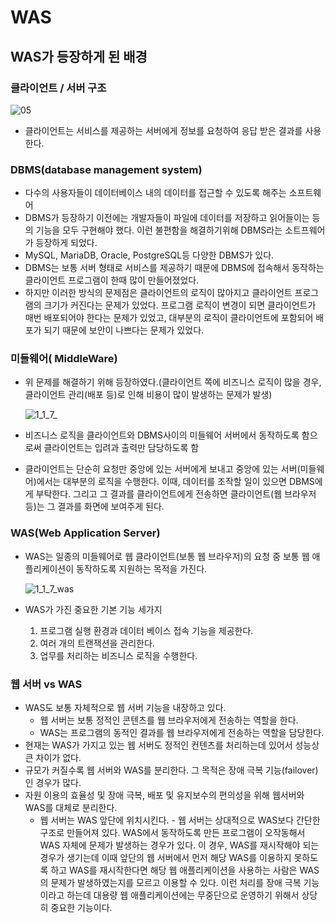 # WAS



## WAS가 등장하게 된 배경

### 클라이언트 / 서버 구조

![05](https://user-images.githubusercontent.com/88477839/154940232-26f65d39-c1ec-45fe-8870-966aed8c0642.png)



+ 클라이언트는 서비스를 제공하는 서버에게 정보를 요청하여 응답 받은 결과를 사용한다.



### DBMS(database management system)

+ 다수의 사용자들이 데이터베이스 내의 데이터를 접근할 수 있도록 해주는 소프트웨어
+ DBMS가 등장하기 이전에는 개발자들이 파일에 데이터를 저장하고 읽어들이는 등의 기능을 모두 구현해야 했다. 이런 불편함을 해결하기위해 DBMS라는 소트프웨어가 등장하게 되었다.
+ MySQL, MariaDB, Oracle, PostgreSQL등 다양한 DBMS가 있다.
+ DBMS는 보통 서버 형태로 서비스를 제공하기 때문에 DBMS에 접속해서 동작하는 클라이언트 프로그램이 한때 많이 만들어졌었다.
+ 하지만 이러한 방식의 문제점은 클라이언트의 로직이 많아지고 클라이언트 프로그램의 크기가 커진다는 문제가 있었다. 프로그램 로직이 변경이 되면 클라이언트가 매번 배포되어야 한다는 문제가 있었고, 대부분의 로직이 클라이언트에 포함되어 배포가 되기 때문에 보안이 나쁘다는 문제가 있었다.



### 미들웨어( MiddleWare)

+ 위 문제를 해결하기 위해 등장하였다.(클라이언트 쪽에 비즈니스 로직이 많을 경우, 클라이언트 관리(배포 등)로 인해 비용이 많이 발생하는 문제가 발생)

  ![1_1_7_](https://user-images.githubusercontent.com/88477839/154941705-fa1c45fa-017b-4bbe-85a3-3adc67554ff1.png)

+ 비즈니스 로직을 클라이언트와 DBMS사이의 미들웨어 서버에서 동작하도록 함으로써 클라이언트는 입려과 출력만 담당하도록 함

+ 클라이언트는 단순히 요청만 중앙에 있는 서버에게 보내고 중앙에 있는 서버(미들웨어)에서는 대부분의 로직을 수행한다. 이때, 데이터를 조작할 일이 있으면 DBMS에게 부탁한다. 그리고 그 결과를 클라이언트에게 전송하면 클라이언트(웹 브라우저 등)는 그 결과를 화면에 보여주게 된다.



### WAS(Web Application Server)

+ WAS는 일종의 미들웨어로 웹 클라이언트(보통 웹 브라우저)의 요청 중 보통 웹 애플리케이션이 동작하도록 지원하는 목적을 가진다.

  ![1_1_7_was](https://user-images.githubusercontent.com/88477839/154942784-df7a99b3-74b4-4a87-a66a-be6fb10f5142.png)

+ WAS가 가진 중요한 기본 기능 세가지

  1. 프로그램 실행 환경과 데이터 베이스 접속 기능을 제공한다.
  2. 여러 개의 트랜잭션을 관리한다.
  3. 업무를 처리하는 비즈니스 로직을 수행한다.



### 웹 서버 vs WAS

+ WAS도 보통 자체적으로 웹 서버 기능을 내장하고 있다.
  + 웹 서버는 보통 정적인 콘텐츠를 웹 브라우저에게 전송하는 역할을 한다.
  + WAS는 프로그램의 동적인 결과를 웹 브라우저에게 전송하는 역할을 담당한다.
+ 현재는 WAS가 가지고 있는 웹 서버도 정적인 컨텐츠를 처리하는데 있어서 성능상 큰 차이가 없다.
+ 규모가 커질수록 웹 서버와 WAS를 분리한다. 그 목적은 장애 극복 기능(failover)인 경우가 많다.
+ 자원 이용의 효율성 및 장애 극복, 배포 및 유지보수의 편의성을 위해 웹서버와 WAS를 대체로 분리한다.
  + 웹 서버는 WAS 앞단에 위치시킨다. - 웹 서버는 상대적으로 WAS보다 간단한 구조로 만들어져 있다. WAS에서 동작하도록 만든 프로그램이 오작동해서 WAS 자체에 문제가 발생하는 경우가 있다.  이 경우, WAS를 재시작해야 되는 경우가 생기는데 이때 앞단의 웹 서버에서 먼저 해당 WAS를 이용하지 못하도록 하고 WAS를 재시작한다면 해당 웹 애플리케이션을 사용하는 사람은 WAS의 문제가 발생하였는지를 모르고 이용할 수 있다. 이런 처리를 장애 극복 기능이라고 하는데 대용량 웹 애플리케이션에는 무중단으로 운영하기 위해서 상당히 중요한 기능이다.

